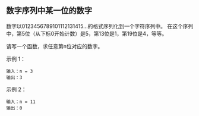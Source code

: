 ## 数字序列中某一位的数字
数字以0123456789101112131415…的格式序列化到一个字符序列中。
在这个序列中，第5位（从下标0开始计数）是5，第13位是1，第19位是4，等等。

请写一个函数，求任意第n位对应的数字。

 

示例 1：

```text
输入：n = 3
输出：3
```

示例 2：

```text
输入：n = 11
输出：0
```